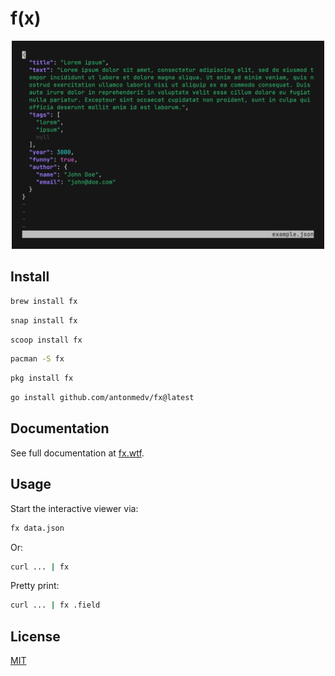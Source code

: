 # f(x)

<p align="center"><a href="https://fx.wtf"><img src=".github/images/preview.gif" width="500" alt="fx preview"></a></p>

## Install

```sh
brew install fx
```

```sh
snap install fx
```

```sh
scoop install fx
```

```sh
pacman -S fx
```

```sh
pkg install fx
```

```sh
go install github.com/antonmedv/fx@latest
```

## Documentation

See full documentation at [fx.wtf](https://fx.wtf).

## Usage

Start the interactive viewer via:

```sh
fx data.json
```

Or:

```sh
curl ... | fx
```

Pretty print:

```sh
curl ... | fx .field
```

## License

[MIT](LICENSE)

